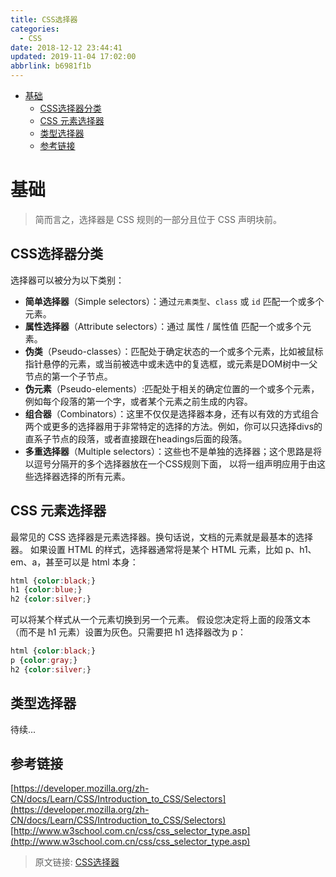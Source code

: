 ```yaml
---
title: CSS选择器
categories: 
  - CSS
date: 2018-12-12 23:44:41
updated: 2019-11-04 17:02:00
abbrlink: b6981f1b
---
```

- [基础](/blog/b6981f1b/#基础)
    - [CSS选择器分类](/blog/b6981f1b/#CSS选择器分类)
    - [CSS 元素选择器](/blog/b6981f1b/#CSS-元素选择器)
    - [类型选择器](/blog/b6981f1b/#类型选择器)
    - [参考链接](/blog/b6981f1b/#参考链接)

<!--more-->
<script src="https://cdn.bootcss.com/jquery/3.4.0/jquery.slim.min.js"></script>
<script>$(document).ready(function () {$(".post-body > ul:nth-child(1)").hide();});</script>

<!--end-->
# 基础 #
> 简而言之，选择器是 CSS 规则的一部分且位于 CSS 声明块前。
## CSS选择器分类 ##

选择器可以被分为以下类别：
- **简单选择器**（Simple selectors）：通过`元素类型`、`class` 或 `id` 匹配一个或多个元素。
- **属性选择器**（Attribute selectors）：通过 属性 / 属性值 匹配一个或多个元素。
- **伪类**（Pseudo-classes）：匹配处于确定状态的一个或多个元素，比如被鼠标指针悬停的元素，或当前被选中或未选中的复选框，或元素是DOM树中一父节点的第一个子节点。
- **伪元素**（Pseudo-elements）:匹配处于相关的确定位置的一个或多个元素，例如每个段落的第一个字，或者某个元素之前生成的内容。 
- **组合器**（Combinators）：这里不仅仅是选择器本身，还有以有效的方式组合两个或更多的选择器用于非常特定的选择的方法。例如，你可以只选择divs的直系子节点的段落，或者直接跟在headings后面的段落。
- **多重选择器**（Multiple selectors）：这些也不是单独的选择器；这个思路是将以逗号分隔开的多个选择器放在一个CSS规则下面， 以将一组声明应用于由这些选择器选择的所有元素。


## CSS 元素选择器 ##
最常见的 CSS 选择器是元素选择器。换句话说，文档的元素就是最基本的选择器。
如果设置 HTML 的样式，选择器通常将是某个 HTML 元素，比如 p、h1、em、a，甚至可以是 html 本身：
```css
html {color:black;}
h1 {color:blue;}
h2 {color:silver;}
```
可以将某个样式从一个元素切换到另一个元素。
假设您决定将上面的段落文本（而不是 h1 元素）设置为灰色。只需要把 h1 选择器改为 p：
```css
html {color:black;}
p {color:gray;}
h2 {color:silver;}
```
## 类型选择器 ##

待续...
## 参考链接 ##
[https://developer.mozilla.org/zh-CN/docs/Learn/CSS/Introduction_to_CSS/Selectors](https://developer.mozilla.org/zh-CN/docs/Learn/CSS/Introduction_to_CSS/Selectors)
[http://www.w3school.com.cn/css/css_selector_type.asp](http://www.w3school.com.cn/css/css_selector_type.asp)

>原文链接: [CSS选择器](https://lanlan2017.github.io/blog/b6981f1b/)
